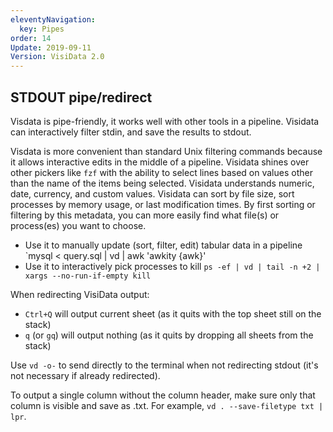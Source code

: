 ```yaml
---
eleventyNavigation:
  key: Pipes
order: 14
Update: 2019-09-11
Version: VisiData 2.0
---
```



## STDOUT pipe/redirect

Visdata is pipe-friendly, it works well with other tools in a pipeline.  Visidata can interactively filter stdin, and save the
results to stdout.

Visdata is more convenient than standard Unix filtering commands because it allows interactive edits in the middle of a pipeline.
Visidata shines over other pickers like `fzf` with the ability to select lines based on values other than
the name of the items being selected.  Visidata understands numeric, date, currency, and custom values.  Visidata can
sort by file size, sort processes by memory usage, or last modification times.  By first sorting or filtering by
this metadata, you can more easily find what file(s) or process(es) you want to choose.

   - Use it to manually update (sort, filter, edit) tabular data in a pipeline  `mysql < query.sql | vd | awk 'awkity {awk}'
   - Use it to interactively pick processes to kill `ps -ef | vd | tail -n +2 | xargs --no-run-if-empty kill`

When redirecting VisiData output:

   - `Ctrl+Q` will output current sheet (as it quits with the top sheet still on the stack)
   - `q` (or `gq`) will output nothing (as it quits by dropping all sheets from the stack)

Use `vd -o-` to send directly to the terminal when not redirecting stdout (it's not necessary if already redirected).

To output a single column without the column header, make sure only that column is visible and save as .txt.  For example, `vd . --save-filetype txt | lpr`.
